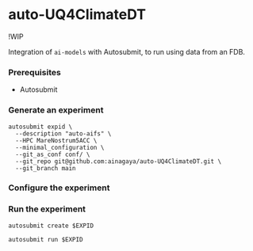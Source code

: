 # auto-UQ4ClimateDT

!WIP

Integration of `ai-models` with Autosubmit, to run using data from an FDB.

### Prerequisites
- Autosubmit

### Generate an experiment

```
autosubmit expid \
  --description "auto-aifs" \
  --HPC MareNostrum5ACC \
  --minimal_configuration \
  --git_as_conf conf/ \
  --git_repo git@github.com:ainagaya/auto-UQ4ClimateDT.git \
  --git_branch main

```

### Configure the experiment

### Run the experiment

```
autosubmit create $EXPID

autosubmit run $EXPID
```
